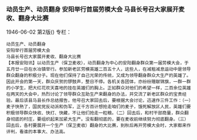 ### 动员生产、动员翻身  安阳举行首届劳模大会  马县长号召大家展开麦收、翻身大比赛

1946-06-02
第2版()
专栏：

    动员生产、动员翻身
    安阳举行首届劳模大会
    马县长号召大家展开麦收、翻身大比赛
    【本报安阳讯】以动员生产（保卫麦收），动员翻身为中心的安阳翻身群众第一届劳模大会，于五月廿一日在水冶镇举行。参加新老区劳模英雄二百五十人，这些人，在减租减息运动中是领导群众翻身的积极分子。现在他们保持了自己光荣的传统，又成为领导翻身群众大生产的英雄了。因此开会的第一天，群众庆贺的锣鼓声，整日不停。各机关各团体，亦纷纷赠献锦旗，一群一群的小学生，把大红花欢天喜地的挂在英雄们的胸上。正如群众对他们的希望一样，二百余位英雄在两天的大会中，热烈讨论了领导群众互助生产来翻身的办法，并交流了新老区群众的宝贵经验。最后该县马县长作总结报告，他号召大家回去后，要根据大会讨论，迅速作三件工作：（一）麦子快熟了，国民党反动派和伪军，正千方百计想抢走咱们的麦子，饿死解放区人民，英雄们要积极领导群众快收、快打、快藏，不让他们抢走一粒粮。（二）回去后，和村干部商量，群众翻身彻底的村庄，要组织起来加紧大生产。没有翻彻底的，要在麦收前继续努力彻底翻身。（三）回去后，各村要展开一个生产（保卫麦收）翻身的大比赛，到秋后再开劳模大会时，大家都来作评判，看谁的本事大、办法高。
